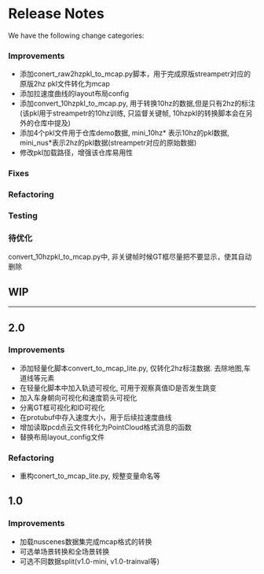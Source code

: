 # Release Notes
We have the following change categories:
### Improvements
* 添加conert_raw2hzpkl_to_mcap.py脚本，用于完成原版streampetr对应的原版2hz pkl文件转化为mcap
* 添加拉速度曲线的layout布局config
* 添加convert_10hzpkl_to_mcap.py, 用于转换10hz的数据,但是只有2hz的标注(该pkl用于streampetr的10hz训练, 只监督关键帧, 10hzpkl的转换脚本会在另外的仓库中提及)
* 添加4个pkl文件用于仓库demo数据, mini_10hz* 表示10hz的pkl数据, mini_nus*表示2hz的pkl数据(streampetr对应的原始数据)
* 修改pkl加载路径，增强该仓库易用性
### Fixes

### Refactoring

### Testing

### 待优化
convert_10hzpkl_to_mcap.py中, 非关键帧时候GT框尽量把不要显示，使其自动删除






## WIP
---
## 2.0
### Improvements
* 添加轻量化脚本convert_to_mcap_lite.py, 仅转化2hz标注数据. 去除地图,车道线等元素
* 在轻量化脚本中加入轨迹可视化, 可用于观察真值ID是否发生跳变
* 加入车身朝向可视化和速度箭头可视化
* 分离GT框可视化和ID可视化
* 在protubuf中存入速度大小，用于后续拉速度曲线
* 增加读取pcd点云文件转化为PointCloud格式消息的函数
* 替换布局layout_config文件
### Refactoring
* 重构conert_to_mcap_lite.py, 规整变量命名等



## 1.0
### Improvements
* 加载nuscenes数据集完成mcap格式的转换
* 可选单场景转换和全场景转换
* 可选不同数据split(v1.0-mini, v1.0-trainval等)